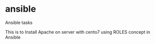 # ansible
Ansible tasks

This is to Install Apache on server with cento7 using ROLES  concept in Ansible
